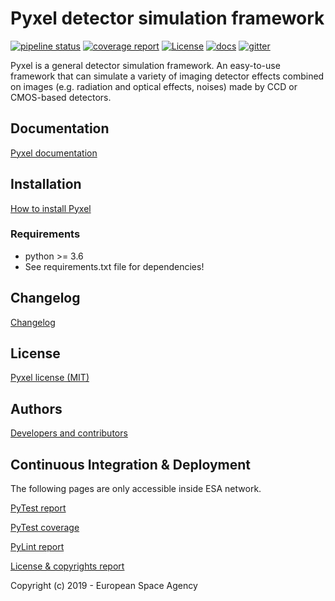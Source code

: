 Pyxel detector simulation framework
===================================

[![pipeline status](https://gitlab.esa.int/sci-fv/pyxel-mirror/badges/master/build.svg)](https://gitlab.esa.int/sci-fv/pyxel-mirror/pipelines)
[![coverage report](http://sci-fv.io.esa.int/pyxel-mirror/coverage.svg)](http://sci-fv.io.esa.int/pyxel-mirror/coverage)
[![License](https://esa.gitlab.io/pyxel/license.svg)](https://gitlab.com/esa/pyxel/blob/master/LICENSE)
[![docs](https://esa.gitlab.io/pyxel/documentation.svg)](https://esa.gitlab.io/pyxel/doc)
[![gitter](https://badges.gitter.im/pyxel-framework/community.svg)](https://gitter.im/pyxel-framework/community?utm_source=badge&utm_medium=badge&utm_campaign=pr-badge)

Pyxel is a general detector simulation framework.
An easy-to-use framework that can simulate a variety of imaging detector
effects combined on images (e.g. radiation and optical effects, noises)
made by CCD or CMOS-based detectors.

## Documentation

[Pyxel documentation](https://esa.gitlab.io/pyxel/doc)

## Installation

[How to install Pyxel](https://esa.gitlab.io/pyxel/doc/install.html)

### Requirements

- python >= 3.6
- See requirements.txt file for dependencies!

## Changelog

[Changelog](https://esa.gitlab.io/pyxel/doc/changelog.html)

## License

[Pyxel license (MIT)](https://esa.gitlab.io/pyxel/doc/license.html)

## Authors

[Developers and contributors](https://esa.gitlab.io/pyxel/doc/authors.html)


## Continuous Integration & Deployment

The following pages are only accessible inside ESA network.


[PyTest report](http://sci-fv.io.esa.int/pyxel-mirror/pytest_report.html>)

[PyTest coverage](http://sci-fv.io.esa.int/pyxel-mirror/coverage/)

[PyLint report](http://sci-fv.io.esa.int/pyxel-mirror/pylint_report.html)

[License & copyrights report](http://sci-fv.io.esa.int/pyxel-mirror/license.json)



Copyright (c) 2019 - European Space Agency
